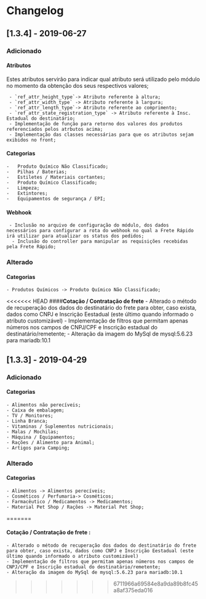 # Changelog


## [1.3.4] - 2019-06-27
### Adicionado

#### **Atributos**

Estes atributos servirão para indicar qual atributo será utilizado pelo módulo no momento da obtenção dos seus respectivos valores;

	 - `ref_attr_height_type`-> Atributo referente à altura;
	 - `ref_attr_width_type` -> Atributo referente à largura;
	 - `ref_attr_length_type`-> Atributo referente ao comprimento;
	 - `ref_attr_state_registration_type` -> Atributo referente à Insc. Estadual do destinatário;
	 - Implementação de função para retorno dos valores dos produtos referenciados pelos atrbutos acima;
	 - Implementação das classes necessárias para que os atributos sejam exibidos no front;

#### **Categorias**

	- 	Produto Químico Não Classificado;
	- 	Pilhas / Baterias;
	- 	Estiletes / Materiais cortantes;
	- 	Produto Químico Classificado;
	- 	Limpeza;
	- 	Extintores;
	- 	Equipamentos de segurança / EPI;

#### **Webhook**

	 - Inclusão no arquivo de configuração do módulo, dos dados necessários para configurar a rota do webhook no qual a Frete Rápido irá utilizar para atualizar os status dos pedidos;
	  - Inclusão do controller para manipular as requisições recebidas pela Frete Rápido;

### Alterado

#### **Categorias**

	- Produtos Químicos -> Produto Químico Não Classificado;

<<<<<<< HEAD
####**Cotação / Contratação de frete**
	- Alterado o método de recuperação dos dados do destinatário do frete para obter, caso exista, dados como CNPJ e Inscrição Eestadual (este último quando informado o atributo customizável)
	- Implementação de filtros que permitam apenas números nos campos de CNPJ/CPF e Inscrição estadual do destinatário/remetente;
	- Alteração da imagem do MySql de mysql:5.6.23 para mariadb:10.1


## [1.3.3] - 2019-04-29
### Adicionado

#### **Categorias**

	- Alimentos não perecíveis;
    - Caixa de embalagem;
    - TV / Monitores;
    - Linha Branca;
    - Vitaminas / Suplementos nutricionais;
    - Malas / Mochilas;
    - Máquina / Equipamentos;
    - Rações / Alimento para Animal;
    - Artigos para Camping;

### Alterado

#### **Categorias**

	- Alimentos -> Alimentos perecíveis;
	- Cosméticos / Perfumaria-> Cosméticos;
	- Farmacêutico / Medicamentos -> Medicamentos;
	- Material Pet Shop / Rações -> Material Pet Shop;
=======
#### **Cotação / Contratação de frete :**
	- Alterado o método de recuperação dos dados do destinatário do frete para obter, caso exista, dados como CNPJ e Inscrição Eestadual (este último quando informado o atributo customizável)
	- Implementação de filtros que permitam apenas números nos campos de CNPJ/CPF e Inscrição estadual do destinatário/remetente;
	- Alteração da imagem do MySql de mysql:5.6.23 para mariadb:10.1
>>>>>>> 6711966a69584e8a9da89b8fc45a8af375eda016
